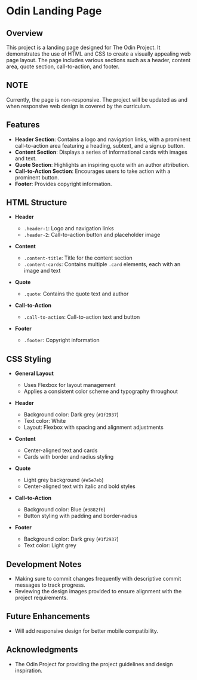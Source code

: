 # Odin Landing Page

## Overview

This project is a landing page designed for The Odin Project. It demonstrates the use of HTML and CSS to create a visually appealing web page layout. The page includes various sections such as a header, content area, quote section, call-to-action, and footer.

## NOTE

Currently, the page is non-responsive. The project will be updated as and when responsive web design is covered by the curriculum.

## Features

- **Header Section**: Contains a logo and navigation links, with a prominent call-to-action area featuring a heading, subtext, and a signup button.
- **Content Section**: Displays a series of informational cards with images and text.
- **Quote Section**: Highlights an inspiring quote with an author attribution.
- **Call-to-Action Section**: Encourages users to take action with a prominent button.
- **Footer**: Provides copyright information.

## HTML Structure

- **Header**

  - `.header-1`: Logo and navigation links
  - `.header-2`: Call-to-action button and placeholder image

- **Content**

  - `.content-title`: Title for the content section
  - `.content-cards`: Contains multiple `.card` elements, each with an image and text

- **Quote**

  - `.quote`: Contains the quote text and author

- **Call-to-Action**

  - `.call-to-action`: Call-to-action text and button

- **Footer**
  - `.footer`: Copyright information

## CSS Styling

- **General Layout**

  - Uses Flexbox for layout management
  - Applies a consistent color scheme and typography throughout

- **Header**

  - Background color: Dark grey (`#1f2937`)
  - Text color: White
  - Layout: Flexbox with spacing and alignment adjustments

- **Content**

  - Center-aligned text and cards
  - Cards with border and radius styling

- **Quote**

  - Light grey background (`#e5e7eb`)
  - Center-aligned text with italic and bold styles

- **Call-to-Action**

  - Background color: Blue (`#3882f6`)
  - Button styling with padding and border-radius

- **Footer**
  - Background color: Dark grey (`#1f2937`)
  - Text color: Light grey

## Development Notes

- Making sure to commit changes frequently with descriptive commit messages to track progress.
- Reviewing the design images provided to ensure alignment with the project requirements.

## Future Enhancements

- Will add responsive design for better mobile compatibility.

## Acknowledgments

- The Odin Project for providing the project guidelines and design inspiration.
